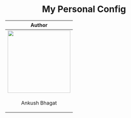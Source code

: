 <h1 align="center">
My Personal Config
</h1>

<div align="center">
    
| Author |
| --- |
| <a href="https://github.com/imegeek"><img width="200" height="200" src="https://avatars.githubusercontent.com/u/63346676?v=4"></img></a>  | 
| <p align="center">Ankush Bhagat</p> |

</div>
